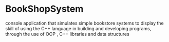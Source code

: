 # BookShopSystem
console application that simulates simple bookstore systems to display the skill of using the  C++ language in building and developing programs, through the use of OOP , C++ libraries  and data structures
